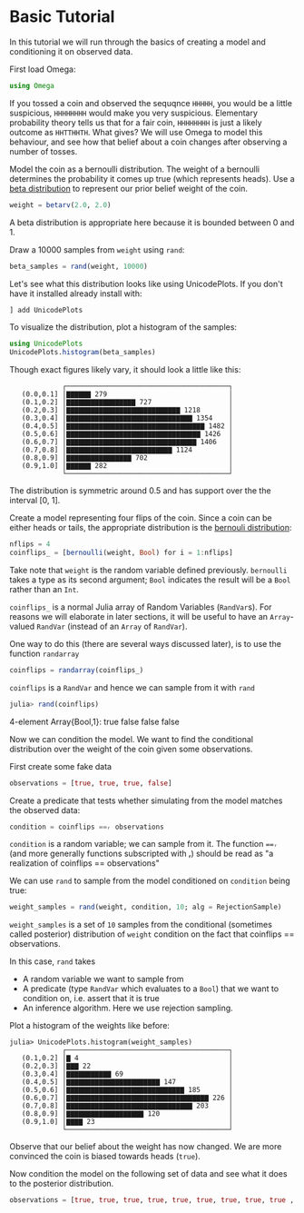 # Basic Tutorial

In this tutorial we will run through the basics of creating a model and conditioning it on observed data.

First load Omega:

```julia
using Omega
```

If you tossed a coin and observed the sequqnce `HHHHH`, you would be a little suspicious, `HHHHHHHH` would make you very suspicious.
Elementary probability theory tells us that for a fair coin, `HHHHHHHH` is just a likely outcome as `HHTTHHTH`.  What gives?
 We will use Omega to model this behaviour, and see how that belief about a coin changes after observing a number of tosses.

Model the coin as a bernoulli distribution.  The weight of a bernoulli determines the probability it comes up true (which represents heads). Use a [beta distribution](https://en.wikipedia.org/wiki/Beta_distribution) to represent our prior belief weight of the coin.

```julia
weight = betarv(2.0, 2.0)
```

A beta distribution is appropriate here because it is bounded between 0 and 1. 

Draw a 10000 samples from `weight` using `rand`:

```julia
beta_samples = rand(weight, 10000)
```

Let's see what this distribution looks like using UnicodePlots.  If you don't have it installed already install with:

```julia
] add UnicodePlots
```

To visualize the distribution, plot a histogram of the samples:

```julia
using UnicodePlots
UnicodePlots.histogram(beta_samples)
```

Though exact figures likely vary, it should look a little like this:
```
             ┌────────────────────────────────────────┐ 
   (0.0,0.1] │▇▇▇▇▇▇ 279                              │ 
   (0.1,0.2] │▇▇▇▇▇▇▇▇▇▇▇▇▇▇▇▇▇ 727                   │ 
   (0.2,0.3] │▇▇▇▇▇▇▇▇▇▇▇▇▇▇▇▇▇▇▇▇▇▇▇▇▇▇▇▇ 1218       │ 
   (0.3,0.4] │▇▇▇▇▇▇▇▇▇▇▇▇▇▇▇▇▇▇▇▇▇▇▇▇▇▇▇▇▇▇▇ 1354    │ 
   (0.4,0.5] │▇▇▇▇▇▇▇▇▇▇▇▇▇▇▇▇▇▇▇▇▇▇▇▇▇▇▇▇▇▇▇▇▇▇ 1482 │ 
   (0.5,0.6] │▇▇▇▇▇▇▇▇▇▇▇▇▇▇▇▇▇▇▇▇▇▇▇▇▇▇▇▇▇▇▇▇▇ 1426  │ 
   (0.6,0.7] │▇▇▇▇▇▇▇▇▇▇▇▇▇▇▇▇▇▇▇▇▇▇▇▇▇▇▇▇▇▇▇▇ 1406   │ 
   (0.7,0.8] │▇▇▇▇▇▇▇▇▇▇▇▇▇▇▇▇▇▇▇▇▇▇▇▇▇▇ 1124         │ 
   (0.8,0.9] │▇▇▇▇▇▇▇▇▇▇▇▇▇▇▇▇ 702                    │ 
   (0.9,1.0] │▇▇▇▇▇▇ 282                              │ 
             └────────────────────────────────────────┘
```

The distribution is symmetric around 0.5 and has support over the the interval [0, 1].

Create a model representing four flips of the coin.
Since a coin can be either heads or tails, the appropriate distribution is the [bernouli distribution](https://en.wikipedia.org/wiki/Bernoulli_distribution):


```julia
nflips = 4
coinflips_ = [bernoulli(weight, Bool) for i = 1:nflips]
```

Take note that `weight` is the random variable defined previously.
`bernoulli` takes a type as its second argument; `Bool` indicates the result will be a `Bool` rather than an `Int`.

`coinflips_` is a normal Julia array of Random Variables (`RandVar`s).
For reasons we will elaborate in later sections, it will be useful to have an `Array`-valued `RandVar` (instead of an `Array` of `RandVar`).

One way to do this (there are several ways discussed later), is to use the function `randarray`

```julia
coinflips = randarray(coinflips_)
```

`coinflips` is a `RandVar` and hence we can sample from it with `rand`

```julia
julia> rand(coinflips)
```
4-element Array{Bool,1}:
  true
 false
 false
 false

Now we can condition the model.
We want to find the conditional distribution over the weight of the coin given some observations. 

First create some fake data
```julia
observations = [true, true, true, false]
```

Create a predicate that tests whether simulating from the model matches the observed data:

```julia
condition = coinflips ==ᵣ observations
```

`condition` is a random variable; we can sample from it.  The function `==ᵣ` (and more generally functions subscripted with ᵣ) should be read as "a realization of coinflips == observations"

We can use `rand` to sample from the model conditioned on `condition` being true:

```julia
weight_samples = rand(weight, condition, 10; alg = RejectionSample)
```

`weight_samples` is a set of `10` samples from the conditional (sometimes called posterior) distribution of `weight` condition on the fact that coinflips == observations.

In this case, `rand` takes
- A random variable we want to sample from
- A predicate (type `RandVar` which evaluates to a `Bool`) that we want to condition on, i.e. assert that it is true
- An inference algorithm.  Here we use rejection sampling.

Plot a histogram of the weights like before:

```
julia> UnicodePlots.histogram(weight_samples)
             ┌────────────────────────────────────────┐ 
   (0.1,0.2] │▇ 4                                     │ 
   (0.2,0.3] │▇▇▇ 22                                  │ 
   (0.3,0.4] │▇▇▇▇▇▇▇▇▇▇▇ 69                          │ 
   (0.4,0.5] │▇▇▇▇▇▇▇▇▇▇▇▇▇▇▇▇▇▇▇▇▇▇▇ 147             │ 
   (0.5,0.6] │▇▇▇▇▇▇▇▇▇▇▇▇▇▇▇▇▇▇▇▇▇▇▇▇▇▇▇▇▇ 185       │ 
   (0.6,0.7] │▇▇▇▇▇▇▇▇▇▇▇▇▇▇▇▇▇▇▇▇▇▇▇▇▇▇▇▇▇▇▇▇▇▇▇ 226 │ 
   (0.7,0.8] │▇▇▇▇▇▇▇▇▇▇▇▇▇▇▇▇▇▇▇▇▇▇▇▇▇▇▇▇▇▇▇ 203     │ 
   (0.8,0.9] │▇▇▇▇▇▇▇▇▇▇▇▇▇▇▇▇▇▇▇ 120                 │ 
   (0.9,1.0] │▇▇▇▇ 23                                 │ 
             └────────────────────────────────────────┘ 

```

Observe that our belief about the weight has now changed.
We are more convinced the coin is biased towards heads (`true`).

Now condition the model on the following set of data and see what it does to the posterior distribution.
```julia 
observations = [true, true, true, true, true, true, true, true, true , true, false]
```
